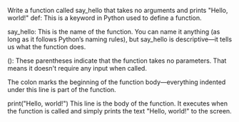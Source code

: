 Write a function called say_hello that takes no arguments and prints "Hello, world!" 
def:
This is a keyword in Python used to define a function.

say_hello:
This is the name of the function. You can name it anything (as long as it follows Python’s naming rules), but say_hello is descriptive—it tells us what the function does.

():
These parentheses indicate that the function takes no parameters. That means it doesn't require any input when called.

The colon marks the beginning of the function body—everything indented under this line is part of the function.

print("Hello, world!")
This line is the body of the function. It executes when the function is called and simply prints the text "Hello, world!" to the screen.